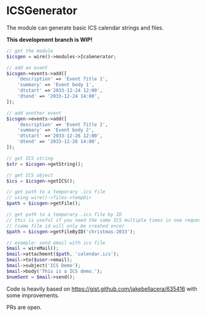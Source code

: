 # ICSGenerator
The module can generate basic ICS calendar strings and files.

**This development branch is WIP!**

```php
// get the module
$icsgen = wire()->modules->IcsGenerator;

// add an event
$icsgen->events->add([
    'description' => 'Event Title 1',
    'summary' => 'Event body 1',
    'dtstart' =>'2033-12-24 12:00',
    'dtend' => '2033-12-24 14:00',
]);

// add another event
$icsgen->events->add([
    'description' => 'Event Title 2',
    'summary' => 'Event body 2',
    'dtstart' =>'2033-12-26 12:00',
    'dtend' => '2033-12-26 14:00',
]);

// get ICS string
$str = $icsgen->getString();

// get ICS object
$ics = $icsgen->getICS();

// get path to a temporary .ics file
// using wire()->files->tempDir
$path = $icsgen->getFile();

// get path to a temporary .ics file by ID
// this is useful if you need the same ICS multiple times in one request
// (same file id will only be created once)
$path = $icsgen->getFileByID('christmas-2033');

// example: send email with ics file
$mail = wireMail();
$mail->attachment($path, 'calendar.ics');
$mail->to($user->email);
$mail->subject('ICS Demo');
$mail->body('This is a ICS demo.');
$numSent = $mail->send();

```

Code is heavily based on https://gist.github.com/jakebellacera/635416 with some improvements.

PRs are open.
